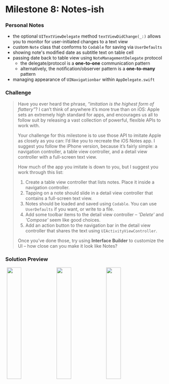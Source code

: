 # Milestone 8: Notes-ish

### Personal Notes
- the optional `UITextViewDelegate` method `textViewDidChange(_:)` allows you to monitor for user-initiated changes to a text view
- custom `Note` class that conforms to `Codable` for saving via `UserDefaults`
- showing note's modified date as subtitle text on table cell
- passing date back to table view using `NoteManagementDelegate` protocol
    - the delegate/protocol is a **one-to-one** communication pattern
    - alternatively, the notification/observer pattern is a **one-to-many** pattern
- managing appearance of `UINavigationbar` within `AppDelegate.swift`

### Challenge
> Have you ever heard the phrase, _“imitation is the highest form of flattery”_? I can’t think of anywhere it’s more true than on iOS: Apple sets an extremely high standard for apps, and encourages us all to follow suit by releasing a vast collection of powerful, flexible APIs to work with.
>
> Your challenge for this milestone is to use those API to imitate Apple as closely as you can: I’d like you to recreate the iOS Notes app. I suggest you follow the iPhone version, because it’s fairly simple: a navigation controller, a table view controller, and a detail view controller with a full-screen text view.
>
> How much of the app you imitate is down to you, but I suggest you work through this list:
> 1. Create a table view controller that lists notes. Place it inside a navigation controller.
> 2. Tapping on a note should slide in a detail view controller that contains a full-screen text view.
> 3. Notes should be loaded and saved using `Codable`. You can use `UserDefaults` if you want, or write to a file.
> 4. Add some toolbar items to the detail view controller – _'Delete'_ and _'Compose'_ seem like good choices.
> 5. Add an action button to the navigation bar in the detail view controller that shares the text using `UIActivityViewController`.
>
> Once you’ve done those, try using **Interface Builder** to customize the UI – how close can you make it look like Notes?


### Solution Preview
<img src="https://user-images.githubusercontent.com/4438390/185702235-7b5226e2-118c-4c9c-982d-9dc1de45672d.png" style="float:left; width: 30%; margin-left: 1%"><img src="https://user-images.githubusercontent.com/4438390/185702256-1c24fce1-6859-44f2-a5ef-4e7810a3ce17.png" style="float:left; width: 30%; margin-left: 1%"><img src="https://user-images.githubusercontent.com/4438390/185702274-72982555-fee7-4072-8af6-9debc884f79f.png" style="float:left; width: 30%; margin-left: 1%">

